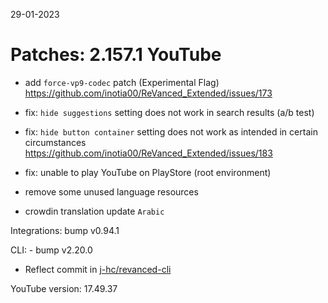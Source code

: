 29-01-2023

Patches: 2.157.1
 YouTube
==
- add `force-vp9-codec` patch (Experimental Flag) https://github.com/inotia00/ReVanced_Extended/issues/173
- fix: `hide suggestions` setting does not work in search results (a/b test)
- fix: `hide button container` setting does not work as intended in certain circumstances https://github.com/inotia00/ReVanced_Extended/issues/183
- fix: unable to play YouTube on PlayStore (root environment)
- remove some unused language resources

- crowdin translation update
`Arabic`
 
Integrations:  bump v0.94.1 
 
CLI:  - bump v2.20.0
- Reflect commit in [j-hc/revanced-cli](https://github.com/j-hc/revanced-cli) 

YouTube version: 17.49.37
